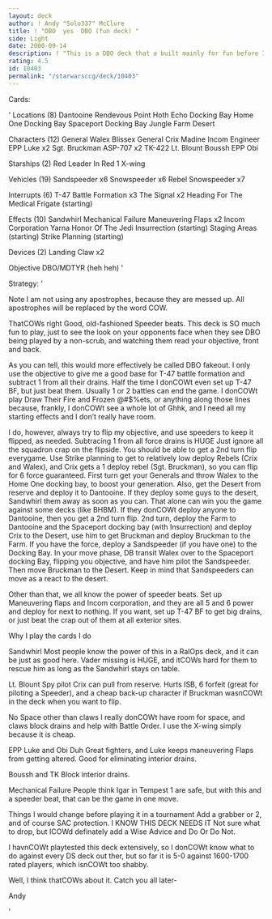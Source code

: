 ```yaml
---
layout: deck
author: ! Andy "Solo337" McClure
title: ! "DBO  yes  DBO (fun deck) "
side: Light
date: 2000-09-14
description: ! "This is a DBO deck that a built mainly for fun before I have to begin preparing for Worlds. It has been VERY fun to play, just to see the faces of people you play against when they see your objective."
rating: 4.5
id: 10403
permalink: "/starwarsccg/deck/10403"
---
```

Cards: 

'
Locations (8)
Dantooine
Rendevous Point
Hoth Echo Docking Bay
Home One Docking Bay
 Spaceport Docking Bay
Jungle
Farm
Desert

Characters (12)
General Walex Blissex
General Crix Madine
Incom Engineer
EPP Luke x2
Sgt. Bruckman
ASP-707 x2
TK-422
Lt. Blount
Boussh
EPP Obi

Starships (2)
Red Leader In Red 1
X-wing

Vehicles (19)
Sandspeeder x6
Snowspeeder x6
Rebel Snowspeeder x7

Interrupts (6)
T-47 Battle Formation x3
The Signal x2
Heading For The Medical Frigate (starting)

Effects (10)
Sandwhirl
Mechanical Failure
Maneuvering Flaps x2
Incom Corporation
Yarna
Honor Of The Jedi
Insurrection (starting)
Staging Areas (starting)
Strike Planning (starting)

Devices (2)
Landing Claw x2

Objective
DBO/MDTYR (heh heh) '

Strategy: '


Note I am not using any apostrophes, because they are messed up. All apostrophes will be replaced by the word COW.

ThatCOWs right Good, old-fashioned Speeder beats. This deck is SO much fun to play, just to see the look on your opponents face when they see DBO being played by a non-scrub, and watching them read your objective, front and back.

As you can tell, this would more effectively be called DBO fakeout. I only use the objective to give me a good base for T-47 battle formation and subtract 1 from all their drains. Half the time I donCOWt even set up T-47 BF, but just beat them. Usually 1 or 2 battles can end the game. I donCOWt play Draw Their Fire and Frozen @#$%ets, or anything along those lines because, frankly, I donCOWt see a whole lot of Ghhk, and I need all my starting effects and I don’t really have room.

I do, however, always try to flip my objective, and use speeders to keep it flipped, as needed. Subtracing 1 from all force drains is HUGE Just ignore all the squadron crap on the flipside. You should be able to get a 2nd turn flip everygame. Use Strike planning to get to relatively low deploy Rebels (Crix and Walex), and Crix gets a 1 deploy rebel (Sgt. Bruckman), so you can flip for 6 force guaranteed. First turn get your Generals and throw Walex to the Home One docking bay, to boost your generation. Also, get the Desert from reserve and deploy it to Dantooine. If they deploy some guys to the desert, Sandwhirl them away as soon as you can. That alone can win you the game against some decks (like BHBM). If they donCOWt deploy anyone to Dantooine, then you get a 2nd turn flip. 2nd turn, deploy the Farm to Dantooine and the Spaceport docking bay (with Insurrection) and deploy Crix to the Desert, use him to get Bruckman and deploy Bruckman to the Farm. If you have the force, deploy a Sandspeeder (if you have one) to the Docking Bay. In your move phase, DB transit Walex over to the Spaceport docking Bay, flipping you objective, and have him pilot the Sandspeeder. Then move Bruckman to the Desert. Keep in mind that Sandspeeders can move as a react to the desert.

Other than that, we all know the power of speeder beats. Set up Maneuvering flaps and Incom corporation, and they are all 5 and 6 power and deploy for next to nothing. If you want, set up T-47 BF to get big drains, or just beat the crap out of them at all exterior sites.

Why I play the cards I do

Sandwhirl Most people know the power of this in a RalOps deck, and it can be just as good here. Vader missing is HUGE, and itCOWs hard for them to rescue him as long as the Sandwhirl stays on table.

Lt. Blount Spy pilot Crix can pull from reserve. Hurts ISB, 6 forfeit (great for piloting a Speeder), and a cheap back-up character if Bruckman wasnCOWt in the deck when you want to flip.

No Space other than claws I really donCOWt have room for space, and claws block drains and help with Battle Order. I use the X-wing simply because it is cheap.

EPP Luke and Obi Duh Great fighters, and Luke keeps maneuvering Flaps from getting altered. Good for eliminating interior drains.


Boussh and TK Block interior drains.

Mechanical Failure People think Igar in Tempest 1 are safe, but with this and a speeder beat, that can be the game in one move.


Things I would change before playing it in a tournament
Add a grabber or 2, and of course SAC protection. I KNOW THIS DECK NEEDS IT Not sure what to drop, but ICOWd definately add a Wise Advice and Do Or Do Not.

I havnCOWt playtested this deck extensively, so I donCOWt know what to do against every DS deck out ther, but so far it is 5-0 against 1600-1700 rated players, which isnCOWt too shabby.

Well, I think thatCOWs about it. Catch you all later-

Andy



'
